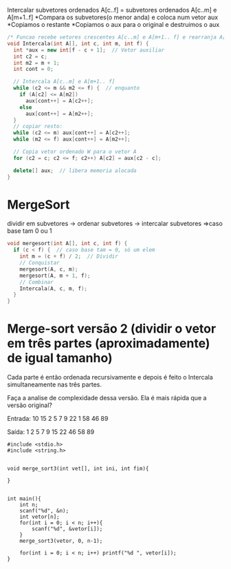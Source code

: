 Intercalar subvetores ordenados
A[c..f] = subvetores ordenados A[c..m] e A[m+1..f]
*Compara os subvetores(o menor anda) e coloca num vetor aux
*Copiamos o restante
*Copiamos o aux para o original e destruimos o aux
```cpp
/* Funcao recebe vetores crescentes A[c..m] e A[m+1.. f] e rearranja A[p..r] em ordem crescente */
void Intercala(int A[], int c, int m, int f) {
  int *aux = new int[f - c + 1];  // Vetor auxiliar
  int c2 = c;
  int m2 = m + 1;
  int cont = 0;

  // Intercala A[c..m] e A[m+1.. f]
  while (c2 <= m && m2 <= f) {  // enquanto
    if (A[c2] <= A[m2])
      aux[cont++] = A[c2++];
    else
      aux[cont++] = A[m2++];
  }
  // copiar resto:
  while (c2 <= m) aux[cont++] = A[c2++];
  while (m2 <= f) aux[cont++] = A[m2++];

  // Copia vetor ordenado W para o vetor A
  for (c2 = c; c2 <= f; c2++) A[c2] = aux[c2 - c];

  delete[] aux;  // libera memoria alocada
}
```
# MergeSort
dividir em subvetores -> ordenar subvetores -> intercalar subvetores
=>caso base tam 0 ou 1
```cpp
void mergesort(int A[], int c, int f) {
  if (c < f) {  // caso base tam = 0, só um elem
    int m = (c + f) / 2;  // Dividir
    // Conquistar
    mergesort(A, c, m);
    mergesort(A, m + 1, f);
    // Combinar
    Intercala(A, c, m, f);
  }
}
```
# Merge-sort versão 2 (dividir o vetor em três partes (aproximadamente) de igual tamanho)
Cada parte é então ordenada recursivamente e depois é feito o Intercala simultaneamente nas três partes.


Faça a analise de complexidade dessa versão. Ela é mais rápida que a versão original?

Entrada:
10
15 2 5 7 9 22 1 58 46 89


Saída:
1 2 5 7 9 15 22 46 58 89
```
#include <stdio.h>
#include <string.h>


void merge_sort3(int vet[], int ini, int fim){
    
}


int main(){
    int n;
    scanf("%d", &n);
    int vetor[n];
    for(int i = 0; i < n; i++){
        scanf("%d", &vetor[i]);
    }
    merge_sort3(vetor, 0, n-1);
    
    for(int i = 0; i < n; i++) printf("%d ", vetor[i]);
}
```




